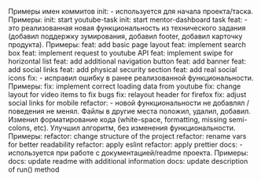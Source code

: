 Примеры имен коммитов
init: - используется для начала проекта/таска. Примеры:
init: start youtube-task
init: start mentor-dashboard task
feat: - это реализованная новая функциональность из технического задания (добавил поддержку зумирования, добавил footer, добавил карточку продукта). Примеры:
feat: add basic page layout
feat: implement search box 
feat: implement request to youtube API
feat: implement swipe for horizontal list
feat: add additional navigation button
feat: add banner
feat: add social links
feat: add physical security section
feat: add real social icons
fix: - исправил ошибку в ранее реализованной функциональности. Примеры:
fix: implement correct loading data from youtube
fix: change layout for video items to fix bugs
fix: relayout header for firefox
fix: adjust social links for mobile
refactor: - новой функциональности не добавлял / поведения не менял. Файлы в другие места положил, удалил, добавил. Изменил форматирование кода (white-space, formatting, missing semi-colons, etc). Улучшил алгоритм, без изменения функциональности. Примеры:
refactor: change structure of the project
refactor: rename vars for better readability
refactor: apply eslint
refactor: apply prettier
docs: - используется при работе с документацией/readme проекта. Примеры:
docs: update readme with additional information
docs: update description of run() method
